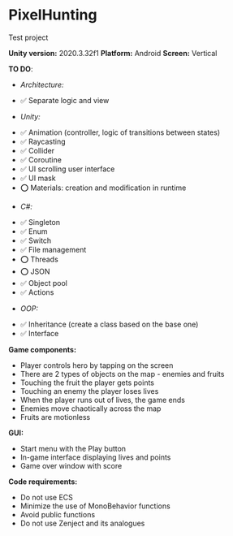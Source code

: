 # PixelHunting
Test project

**Unity version:** 2020.3.32f1
**Platform:** Android
**Screen:** Vertical


**TO DO**:
+ *Architecture:*
- :white_check_mark: Separate logic and view
+ *Unity:*
- :white_check_mark: Animation (controller, logic of transitions between states)
- :white_check_mark: Raycasting
- :white_check_mark: Collider
- :white_check_mark: Coroutine
- :white_check_mark: UI scrolling user interface
- :white_check_mark: UI mask
- :o: Materials: creation and modification in runtime
+ *C#:*
- :white_check_mark: Singleton
- :white_check_mark: Enum
- :white_check_mark: Switch
- :white_check_mark: File management
- :o: Threads
- :o: JSON
- :white_check_mark: Object pool
- :white_check_mark: Actions
+ *OOP:*
- :white_check_mark: Inheritance (create a class based on the base one)
- :white_check_mark: Interface


**Game components:**
- Player controls hero by tapping on the screen
- There are 2 types of objects on the map - enemies and fruits
- Touching the fruit the player gets points
- Touching an enemy the player loses lives
- When the player runs out of lives, the game ends
- Enemies move chaotically across the map
- Fruits are motionless


**GUI:**
- Start menu with the Play button
- In-game interface displaying lives and points
- Game over window with score


**Code requirements:**
- Do not use ECS
- Minimize the use of MonoBehavior functions
- Avoid public functions
- Do not use Zenject and its analogues